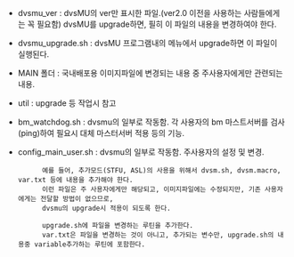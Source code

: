 - dvsmu_ver : dvsMU의 ver만 표시한 파일.(ver2.0 이전을 사용하는 사람들에게는 꼭 필요함) dvsMU를 upgrade하면, 필히 이 파일의 내용을 변경하여야 한다.

- dvsmu_upgrade.sh : dvsMU 프로그램내의 메뉴에서 upgrade하면 이 파일이 실행된다.

- MAIN 폴더 : 국내배포용 이미지파일에 변경되는 내용 중 주사용자에게만 관련되는 내용.

- util : upgrade 등 작업시 참고

- bm_watchdog.sh : dvsmu의 일부로 작동함. 각 사용자의 bm 마스트서버를 검사(ping)하여 필요시 대체 마스터서버 적용 등의 기능.

- config_main_user.sh : dvsmu의 일부로 작동함. 주사용자의 설정 및 변경.

            예를 들어, 추가모드(STFU, ASL)의 사용을 위해서 dvsm.sh, dvsm.macro, var.txt 등에 내용을 추가해야 한다.
            이런 파일은 주 사용자에게만 해당되고, 이미지파일에는 수정되지만, 기존 사용자에게는 전달할 방법이 없으므로,
            dvsmu의 upgrade시 적용이 되도록 한다.
                        
            upgrade.sh에 파일을 변경하는 루틴을 추가한다.
            var.txt은 파일을 변경하는 것이 아니고, 추가되는 변수만, upgrade.sh의 내용중 variable추가하는 루틴에 포함한다.


